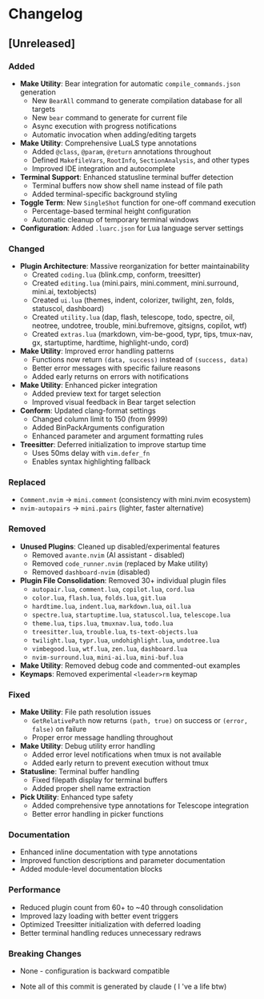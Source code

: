 # Changelog

## [Unreleased]

### Added
- **Make Utility**: Bear integration for automatic `compile_commands.json` generation
  - New `BearAll` command to generate compilation database for all targets
  - New `bear` command to generate for current file
  - Async execution with progress notifications
  - Automatic invocation when adding/editing targets
- **Make Utility**: Comprehensive LuaLS type annotations
  - Added `@class`, `@param`, `@return` annotations throughout
  - Defined `MakefileVars`, `RootInfo`, `SectionAnalysis`, and other types
  - Improved IDE integration and autocomplete
- **Terminal Support**: Enhanced statusline terminal buffer detection
  - Terminal buffers now show shell name instead of file path
  - Added terminal-specific background styling
- **Toggle Term**: New `SingleShot` function for one-off command execution
  - Percentage-based terminal height configuration
  - Automatic cleanup of temporary terminal windows
- **Configuration**: Added `.luarc.json` for Lua language server settings

### Changed
- **Plugin Architecture**: Massive reorganization for better maintainability
  - Created `coding.lua` (blink.cmp, conform, treesitter)
  - Created `editing.lua` (mini.pairs, mini.comment, mini.surround, mini.ai, textobjects)
  - Created `ui.lua` (themes, indent, colorizer, twilight, zen, folds, statuscol, dashboard)
  - Created `utility.lua` (dap, flash, telescope, todo, spectre, oil, neotree, undotree, trouble, mini.bufremove, gitsigns, copilot, wtf)
  - Created `extras.lua` (markdown, vim-be-good, typr, tips, tmux-nav, gx, startuptime, hardtime, highlight-undo, cord)
- **Make Utility**: Improved error handling patterns
  - Functions now return `(data, success)` instead of `(success, data)`
  - Better error messages with specific failure reasons
  - Added early returns on errors with notifications
- **Make Utility**: Enhanced picker integration
  - Added preview text for target selection
  - Improved visual feedback in Bear target selection
- **Conform**: Updated clang-format settings
  - Changed column limit to 150 (from 9999)
  - Added BinPackArguments configuration
  - Enhanced parameter and argument formatting rules
- **Treesitter**: Deferred initialization to improve startup time
  - Uses 50ms delay with `vim.defer_fn`
  - Enables syntax highlighting fallback

### Replaced
- `Comment.nvim` → `mini.comment` (consistency with mini.nvim ecosystem)
- `nvim-autopairs` → `mini.pairs` (lighter, faster alternative)

### Removed
- **Unused Plugins**: Cleaned up disabled/experimental features
  - Removed `avante.nvim` (AI assistant - disabled)
  - Removed `code_runner.nvim` (replaced by Make utility)
  - Removed `dashboard-nvim` (disabled)
- **Plugin File Consolidation**: Removed 30+ individual plugin files
  - `autopair.lua`, `comment.lua`, `copilot.lua`, `cord.lua`
  - `color.lua`, `flash.lua`, `folds.lua`, `git.lua`
  - `hardtime.lua`, `indent.lua`, `markdown.lua`, `oil.lua`
  - `spectre.lua`, `startuptime.lua`, `statuscol.lua`, `telescope.lua`
  - `theme.lua`, `tips.lua`, `tmuxnav.lua`, `todo.lua`
  - `treesitter.lua`, `trouble.lua`, `ts-text-objects.lua`
  - `twilight.lua`, `typr.lua`, `undohighlight.lua`, `undotree.lua`
  - `vimbegood.lua`, `wtf.lua`, `zen.lua`, `dashboard.lua`
  - `nvim-surround.lua`, `mini-ai.lua`, `mini-buf.lua`
- **Make Utility**: Removed debug code and commented-out examples
- **Keymaps**: Removed experimental `<leader>rm` keymap

### Fixed
- **Make Utility**: File path resolution issues
  - `GetRelativePath` now returns `(path, true)` on success or `(error, false)` on failure
  - Proper error message handling throughout
- **Make Utility**: Debug utility error handling
  - Added error level notifications when tmux is not available
  - Added early return to prevent execution without tmux
- **Statusline**: Terminal buffer handling
  - Fixed filepath display for terminal buffers
  - Added proper shell name extraction
- **Pick Utility**: Enhanced type safety
  - Added comprehensive type annotations for Telescope integration
  - Better error handling in picker functions

### Documentation
- Enhanced inline documentation with type annotations
- Improved function descriptions and parameter documentation
- Added module-level documentation blocks

### Performance
- Reduced plugin count from 60+ to ~40 through consolidation
- Improved lazy loading with better event triggers
- Optimized Treesitter initialization with deferred loading
- Better terminal handling reduces unnecessary redraws

### Breaking Changes
- None - configuration is backward compatible






- Note all of this commit is generated by claude ( I 've a life btw)
